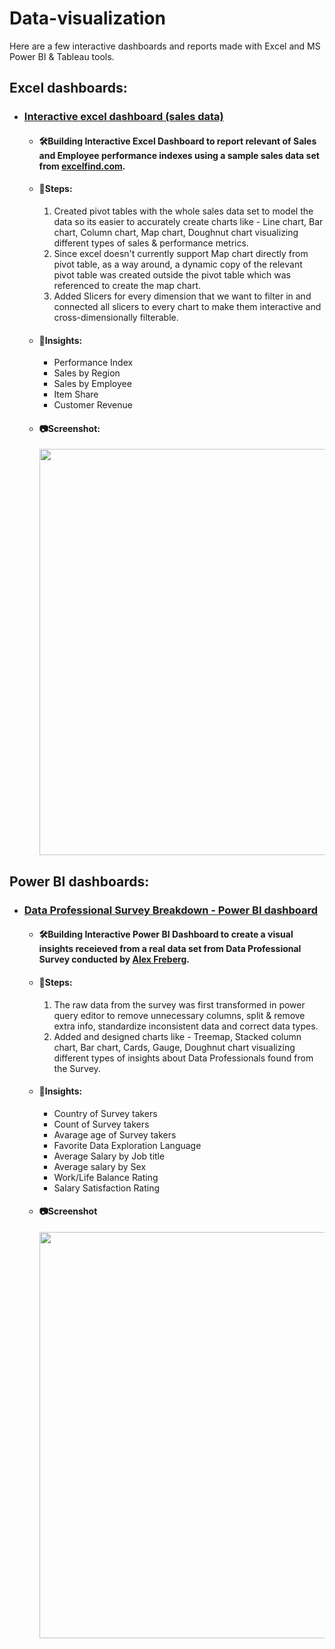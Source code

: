 # Data-visualization
Here are a few interactive dashboards and reports made with Excel and MS Power BI & Tableau tools.

## Excel dashboards:
 - ### [Interactive excel dashboard (sales data)](https://github.com/Nilashis-Halder/Data-visualization/blob/72d21f2ecfb2ad8896ca6fb8fa1e069fdd956e05/Interactive%20excel%20dashboard%20(sales%20data).xlsx)
   - #### 🛠Building Interactive Excel Dashboard to report relevant of Sales and Employee performance indexes using a sample sales data set from [excelfind.com](https://excelfind.com/downloads/#/).
   - #### 🤔Steps:
     1) Created pivot tables with the whole sales data set to model the data so its easier to accurately create charts like - Line chart, Bar chart, Column chart, Map chart, Doughnut chart visualizing different types of sales & performance metrics.
     2) Since excel doesn't currently support Map chart directly from pivot table, as a way around, a dynamic copy of the relevant pivot table was created outside the 
     pivot table which was referenced to create the map chart.
     3) Added Slicers for every dimension that we want to filter in and connected all slicers to every chart to make them interactive and cross-dimensionally filterable.
     
   - #### 🚀Insights:
     - Performance Index
     - Sales by Region
     - Sales by Employee
     - Item Share
     - Customer Revenue
     
   - #### 📷Screenshot:   
     <p>
     <img src="https://user-images.githubusercontent.com/111624143/229688703-950c6315-8c40-47db-b7b7-9b5467821b79.png" width="650">
     </p>
     



 
 
 
## Power BI dashboards:
 - ### [Data Professional Survey Breakdown - Power BI dashboard](https://github.com/Nilashis-Halder/Data-visualization/blob/72d21f2ecfb2ad8896ca6fb8fa1e069fdd956e05/Data%20Professional%20Survey%20Breakdown%20-%20Power%20BI%20dashboard.pbix)
    - #### 🛠Building Interactive Power BI Dashboard to create a visual insights receieved from a real data set from Data Professional Survey conducted by [Alex Freberg](https://www.linkedin.com/in/alex-freberg/).
   - #### 🤔Steps:
     1) The raw data from the survey was first transformed in power query editor to remove unnecessary columns, split & remove extra info, standardize inconsistent data and correct data types.
     2) Added and designed charts like - Treemap, Stacked column chart, Bar chart, Cards, Gauge, Doughnut chart visualizing different types of insights about Data Professionals found from the Survey.
   
   - #### 🚀Insights:
     - Country of Survey takers
     - Count of Survey takers
     - Avarage age of Survey takers
     - Favorite Data Exploration Language
     - Average Salary by Job title
     - Average salary by Sex
     - Work/Life Balance Rating
     - Salary Satisfaction Rating
     
   
   - #### 📷Screenshot   
     <p>
     <img src="https://user-images.githubusercontent.com/111624143/229688943-c837788e-cbf3-4e33-92f1-309217c93332.png" width="650">
     </p>
     
 


